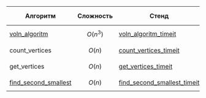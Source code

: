| Алгоритм | Сложность | Стенд | Время (1000 операций) |
|----------|-----------|-------|-----------------------|
| [voln_algoritm](https://github.com/wexxm/fund_algoritmy/blob/main/algoritm.py)          |   $$O(n ^ 3)$$      | [voln_algoritm_timeit](https://github.com/wexxm/fund_algoritmy/blob/main/algoritm_timeit.py)      |      0,00155887                 |
| count_vertices        |     $$O(n)$$      | [count_vertices_timeit](https://github.com/wexxm/fund_algoritmy/blob/main/count_vertices_timeit.py)      |    0.000001594                   |
| get_vertices       |     $$O(n)$$      | [get_vertices_timeit](https://github.com/wexxm/fund_algoritmy/blob/main/get_vertices_timeit.py)       |        0.000001765               |
| [find_second_smallest](https://github.com/wexxm/fund_algoritmy/blob/main/find_second_smallest.py)         |     $$O(n)$$      | [find_second_smallest_timeit](https://github.com/wexxm/fund_algoritmy/blob/main/find_second_smallest_timeit.py)      |   0.0000014                    |
